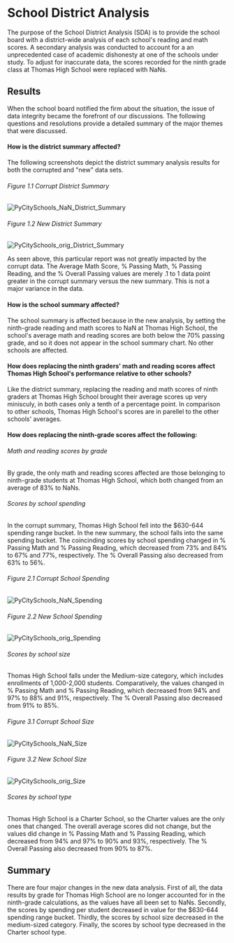 # School District Analysis
The purpose of the School District Analysis (SDA) is to provide the school board with a district-wide analysis of each school's reading and math scores. A secondary analysis was conducted to account for a an unprecedented case of academic dishonesty at one of the schools under study. To adjust for inaccurate data, the scores recorded for the ninth grade class at Thomas High School were replaced with NaNs.

## Results
When the school board notified the firm about the situation, the issue of data integrity became the forefront of our discussions. The following questions and resolutions provide a detailed summary of the major themes that were discussed.

#### How is the district summary affected?
The following screenshots depict the district summary analysis results for both the corrupted and "new" data sets.

###### Figure 1.1 Corrupt District Summary
![PyCitySchools_NaN_District_Summary](Resources/PyCitySchools_NaN_District_Summary.png)

###### Figure 1.2 New District Summary
![PyCitySchools_orig_District_Summary](Resources/PyCitySchools_orig_District_Summary.png)

As seen above, this particular report was not greatly impacted by the corrupt data. The Average Math Score, % Passing Math, % Passing Reading, and the % Overall Passing values are merely .1 to 1 data point greater in the corrupt summary versus the new summary. This is not a major variance in the data.

#### How is the school summary affected?
The school summary is affected because in the new analysis, by setting the ninth-grade reading and math scores to NaN at Thomas High School, the school's average math and reading scores are both below the 70% passing grade, and so it does not appear in the school summary chart. No other schools are affected.

#### How does replacing the ninth graders' math and reading scores affect Thomas High School's performance relative to other schools?
Like the district summary, replacing the reading and math scores of ninth graders at Thomas High School brought their average scores up very minisculy, in both cases only a tenth of a percentage point. In comparison to other schools, Thomas High School's scores are in parellel to the other schools' averages.

#### How does replacing the ninth-grade scores affect the following:
###### Math and reading scores by grade
By grade, the only math and reading scores affected are those belonging to ninth-grade students at Thomas High School, which both changed from an average of 83% to NaNs.
    
###### Scores by school spending
In the corrupt summary, Thomas High School fell into the $630-644 spending range bucket. In the new summary, the school falls into the same spending bucket. The coincinding scores by school spending changed in % Passing Math and % Passing Reading, which decreased from 73% and 84% to 67% and 77%, respectively. The % Overall Passing also decreased from 63% to 56%.
    
   ###### Figure 2.1 Corrupt School Spending
   ![PyCitySchools_NaN_Spending](Resources/PyCitySchools_NaN_Spending.png)

   ###### Figure 2.2 New School Spending
   ![PyCitySchools_orig_Spending](Resources/PyCitySchools_orig_Spending.png)
    
    
###### Scores by school size
Thomas High School falls under the Medium-size category, which includes enrollments of 1,000-2,000 students. Comparatively, the values changed in % Passing Math and % Passing Reading, which decreased from 94% and 97% to 88% and 91%, respectively. The % Overall Passing also decreased from 91% to 85%. 
    
   ###### Figure 3.1 Corrupt School Size
   ![PyCitySchools_NaN_Size](Resources/PyCitySchools_NaN_Size.png)

   ###### Figure 3.2 New School Size
   ![PyCitySchools_orig_Size](Resources/PyCitySchools_orig_Size.png)
    
    
###### Scores by school type
Thomas High School is a Charter School, so the Charter values are the only ones that changed. The overall average scores did not change, but the values did change in % Passing Math and % Passing Reading, which decreased from 94% and 97% to 90% and 93%, respectively. The % Overall Passing also decreased from 90% to 87%. 

## Summary
There are four major changes in the new data analysis. First of all, the data results by grade for Thomas High School are no longer accounted for in the ninth-grade calculations, as the values have all been set to NaNs. Secondly, the scores by spending per student decreased in value for the $630-644 spending range bucket. Thirdly, the scores by school size decreased in the medium-sized category. Finally, the scores by school type decreased in the Charter school type.
